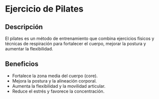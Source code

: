 ﻿# Ejercicio de Pilates


## Descripción
El pilates es un método de entrenamiento que combina ejercicios físicos y técnicas de respiración para fortalecer el cuerpo, mejorar la postura y aumentar la flexibilidad.
## Beneficios
- Fortalece la zona media del cuerpo (core).
- Mejora la postura y la alineación corporal.
- Aumenta la flexibilidad y la movilidad articular.
- Reduce el estrés y favorece la concentración.
